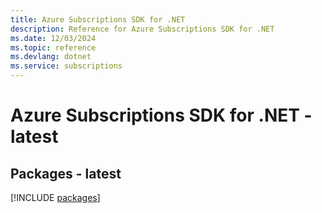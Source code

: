 ```yaml
---
title: Azure Subscriptions SDK for .NET
description: Reference for Azure Subscriptions SDK for .NET
ms.date: 12/03/2024
ms.topic: reference
ms.devlang: dotnet
ms.service: subscriptions
---
```

# Azure Subscriptions SDK for .NET - latest
## Packages - latest
[!INCLUDE [packages](subscriptions-index.md)]